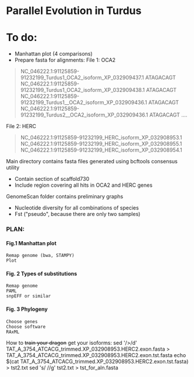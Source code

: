 # Parallel Evolution in Turdus


# To do:
- Manhattan plot (4 comparisons)
- Prepare fasta for alignments:
File 1: OCA2

>NC_046222.1:91125859-91232199_Turdus1_OCA2_isoform_XP_032909437.1
ATAGACAGT
>NC_046222.1:91125859-91232199_Turdus1_OCA2_isoform_XP_032909438.1
ATAGACAGT
>NC_046222.1:91125859-91232199_Turdus1__OCA2_isoform_XP_032909436.1
ATAGACAGT
>NC_046222.1:91125859-91232199_Turdus2__OCA2_isoform_XP_032909436.1
ATAGACAGT
....

File 2: HERC
>NC_046222.1:91125859-91232199_HERC_isoform_XP_032908953.1
>NC_046222.1:91125859-91232199_HERC_isoform_XP_032908955.1
>NC_046222.1:91125859-91232199_HERC_isoform_XP_032908954.1



Main directory contains fasta files generated using bcftools consensus utility
* Contain section of scaffold730
* Include region covering all hits in OCA2 and HERC genes

GenomeScan folder contains preliminary graphs
* Nucleotide diversity for all combinations of species
* Fst ("pseudo", because there are only two samples)




### PLAN:
#### Fig.1 Manhattan plot
	Remap genome (bwa, STAMPY)
	Plot
#### Fig. 2 Types of substitutions
	Remap genome
	PAML
	snpEFF or similar
#### Fig. 3 Phylogeny
	Choose genes
	Choose software
	RAxML


How to ~~train your dragon~~ get your isoforms:
sed '/>/d' TAT_A_3754_ATCACG_trimmed.XP_032908953.HERC2.exon.fasta > TAT_A_3754_ATCACG_trimmed.XP_032908953.HERC2.exon.tst.fasta
echo $(cat TAT_A_3754_ATCACG_trimmed.XP_032908953.HERC2.exon.tst.fasta) > tst2.txt
sed  's/ //g' tst2.txt > tst_for_aln.fasta
